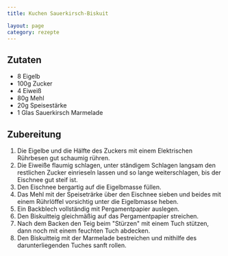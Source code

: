 ```yaml
---
title: Kuchen Sauerkirsch-Biskuit

layout: page
category: rezepte
---
```


Zutaten
-------
- 8 Eigelb
- 100g Zucker
- 4 Eiweiß
- 80g Mehl
- 20g Speisestärke
- 1 Glas Sauerkirsch Marmelade

Zubereitung
-----------
1. Die Eigelbe und die Hälfte des Zuckers mit einem Elektrischen Rührbesen gut schaumig rühren.
2. Die Eiweiße flaumig schlagen, unter ständigem Schlagen langsam den restlichen Zucker einrieseln lassen und so lange weiterschlagen, bis der Eischnee gut steif ist.
3. Den Eischnee bergartig auf die Eigelbmasse füllen.
4. Das Mehl mit der Speiseträrke über den Eischnee sieben und beides mit einem Rührlöffel vorsichtig unter die Eigelbmasse heben.
5. Ein Backblech vollständig mit Pergamentpapier auslegen.
6. Den Biskuitteig gleichmäßig auf das Pergamentpapier streichen.
7. Nach dem Backen den Teig beim "Stürzen" mit einem Tuch stützen, dann noch mit einem feuchten Tuch abdecken.
8. Den Biskuitteig mit der Marmelade bestreichen und mithilfe des darunterliegenden Tuches sanft rollen.
